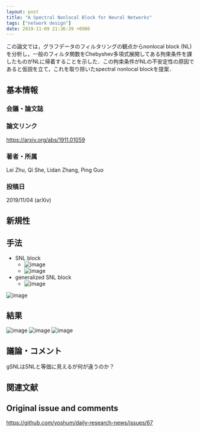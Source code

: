 ```yaml
---
layout: post
title: "A Spectral Nonlocal Block for Neural Networks"
tags: ["network design"]
date: 2019-11-09 21:36:39 +0900
---
```


この論文では，グラフデータのフィルタリングの観点からnonlocal block (NL)を分析し，一般のフィルタ関数をChebyshev多項式展開してある拘束条件を課したものがNLに帰着することを示した．この拘束条件がNLの不安定性の原因であると仮説を立て，これを取り除いたspectral nonlocal blockを提案．

## 基本情報
### 会議・論文誌

### 論文リンク
https://arxiv.org/abs/1911.01059

### 著者・所属
Lei Zhu, Qi She, Lidan Zhang, Ping Guo

### 投稿日
2019/11/04 (arXiv)

## 新規性

## 手法

- SNL block
  - ![image](https://user-images.githubusercontent.com/17794644/68528526-51485180-0337-11ea-8445-6d847b4c2358.png)
  - ![image](https://user-images.githubusercontent.com/17794644/68528532-6329f480-0337-11ea-8ec2-34ec691435c5.png)
- generalized SNL block
  - ![image](https://user-images.githubusercontent.com/17794644/68528557-bd2aba00-0337-11ea-973d-ccb583f8b75f.png)

![image](https://user-images.githubusercontent.com/17794644/68528568-d92e5b80-0337-11ea-9658-3a096bb2c867.png)

## 結果

![image](https://user-images.githubusercontent.com/17794644/68528584-0b3fbd80-0338-11ea-8061-360da5e98058.png)
![image](https://user-images.githubusercontent.com/17794644/68528586-1397f880-0338-11ea-9490-dec426d71d34.png)
![image](https://user-images.githubusercontent.com/17794644/68528592-24486e80-0338-11ea-866b-0e73559e2118.png)

## 議論・コメント

gSNLはSNLと等価に見えるが何が違うのか？

## 関連文献


## Original issue and comments

https://github.com/yoshum/daily-research-news/issues/67
